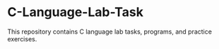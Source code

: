 # C-Language-Lab-Task
This repository contains C language lab tasks, programs, and practice exercises.
